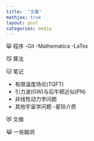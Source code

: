 ```yaml
---
title:  "文集"
mathjax: true
layout: post
categories: media
---
```


😸 程序
 -Git
 -Mathematica
 -LaTex
 
😼 算法
 
😽 笔记 
 - 有限温度场论(TQFT)
 - 引力波(GW)与后牛顿近似(PN)
 - 非线性动力学问题
 - 其他宇宙学问题
   -星际介质
 
😻 文摘
 
😹 一些脑洞
